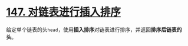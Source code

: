 # [147. 对链表进行插入排序](https://leetcode.cn/problems/insertion-sort-list/)

给定单个链表的头`head`，使用**插入排序**对链表进行排序，并返回**排序后链表的头**。